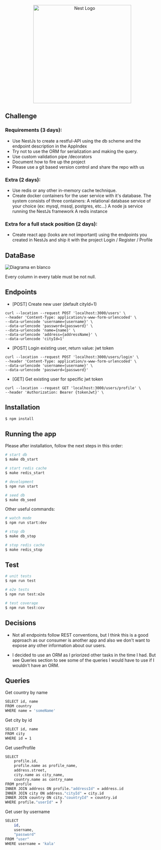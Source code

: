 <p align="center">
  <a href="http://nestjs.com/" target="blank"><img src="https://nestjs.com/img/logo_text.svg" width="320" alt="Nest Logo" /></a>
</p>

[circleci-image]: https://img.shields.io/circleci/build/github/nestjs/nest/master?token=abc123def456
[circleci-url]: https://circleci.com/gh/nestjs/nest

## Challenge

### Requirements (3 days):
- Use NestJs to create a restful-API using the db scheme and the endpoint description in the AppIndex
- Try not to use the ORM for serialization and making the query.
- Use custom validation pipe /decorators 
- Document how to fire up the project
- Please use a git based version control and share the repo with us 

### Extra (2 days):
- Use redis or any other in-memory cache technique.  
- Create docker containers for the user service with it's database. The system consists of three containers:
    A relational database service of your choice (ex: mysql, mssql, postgres, etc...)
    A node js service running the NestJs framework
    A redis instance

### Extra for a full stack position (2 days):
- Create react app (looks are not important) using the endpoints you created in NestJs and ship it with the project
    Login / Register / Profile

## DataBase

![Diagrama en blanco](https://user-images.githubusercontent.com/11724728/125210603-431ea700-e277-11eb-9882-5711c86d02ed.png)

Every column in every table must be not null.

## Endpoints 

- [POST] Create new user (default cityId=1)
```
curl --location --request POST 'localhost:3000/users' \
--header 'Content-Type: application/x-www-form-urlencoded' \
--data-urlencode 'username={username}' \
--data-urlencode 'password={password}' \
--data-urlencode 'name={name}' \
--data-urlencode 'address={addressName}' \
--data-urlencode 'cityId=1'
```

- [POST] Login existing user, return value: jwt token
```
curl --location --request POST 'localhost:3000/users/login' \
--header 'Content-Type: application/x-www-form-urlencoded' \
--data-urlencode 'username={username}' \
--data-urlencode 'password={password}'
```

- [GET] Get existing user for specific jwt token
```
curl --location --request GET 'localhost:3000/users/profile' \
--header 'Authorization: Bearer {tokenJwt}' \
```

## Installation

```bash
$ npm install
```

## Running the app

Please after installation, follow the next steps in this order:

```bash
# start db
$ make db_start

# start redis cache
$ make redis_start

# development
$ npm run start

# seed db
$ make db_seed
```

Other useful commands:
```bash
# watch mode
$ npm run start:dev

# stop db
$ make db_stop

# stop redis cache
$ make redis_stop
```

## Test

```bash
# unit tests
$ npm run test

# e2e tests
$ npm run test:e2e

# test coverage
$ npm run test:cov
```

## Decisions 

- Not all endpoints follow REST conventions, but I think this is a good approach as our consumer is another app and also we don't want to expose any other information about our users.

- I decided to use an ORM as I priorized other tasks in the time I had. But see Queries section to see some of the queries I would have to use if I wouldn't have an ORM.

## Queries

Get country by name
```bash
SELECT id, name 
FROM country
WHERE name = 'someName'
```

Get city by id
```bash
SELECT id, name 
FROM city
WHERE id = 1
```

Get userProfile 
```bash
SELECT 
	profile.id, 
	profile.name as profile_name,
	address.street,
	city.name as city_name,
	country.name as contry_name
FROM profile
INNER JOIN address ON profile."addressId" = address.id
INNER JOIN city ON address."cityId" = city.id
INNER JOIN country ON city."countryId" = country.id
WHERE profile."userId" = 7
```

Get user by username 
```bash
SELECT
	id,
	username,
	"password"
FROM "user"
WHERE username = 'kala'
```